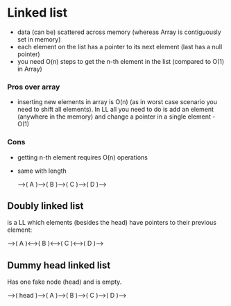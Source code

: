 # Linked list

 - data (can be) scattered across memory (whereas Array is contiguously set in memory)
 - each element on the list has a pointer to its next element (last has a null pointer)
 - you need O(n) steps to get the n-th element in the list (compared to O(1) in Array)

### Pros over array
 - inserting new elements in array is O(n) (as in worst case scenario you need to shift
   all elements). In LL all you need to do is add an element (anywhere in the memory) and change
   a pointer in a single element - O(1)

### Cons
 - getting n-th element requires O(n) operations
 - same with length

   -->( A )-->( B )-->( C )-->( D )-->

## Doubly linked list
is a LL which elements (besides the head) have pointers to their previous
element:

-->( A )<-->( B )<-->( C )<-->( D )-->

## Dummy head linked list
Has one fake node (head) and is empty.

-->( head )-->( A )-->( B )-->( C )-->( D )-->
